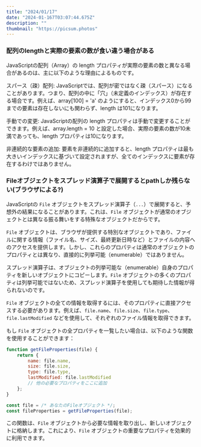 ```yaml
---
title: "2024/01/17"
date: "2024-01-167T03:07:44.675Z"
description: ""
thumbnail: "https://picsum.photos"
---
```



### 配列のlengthと実際の要素の数が食い違う場合がある
JavaScriptの配列（Array）の length プロパティが実際の要素の数と異なる場合があるのは、主に以下のような理由によるものです。

スパース（疎）配列: JavaScriptでは、配列が密ではなく疎（スパース）になることがあります。つまり、配列の中に「穴」（未定義のインデックス）が存在する場合です。例えば、array[100] = 'a' のようにすると、インデックス0から99までの要素は存在しないにも関わらず、length は101になります。

手動での変更: JavaScriptの配列の length プロパティは手動で変更することができます。例えば、array.length = 10 と設定した場合、実際の要素の数が10未満であっても、length プロパティは10になります。

非連続的な要素の追加: 要素を非連続的に追加すると、length プロパティは最も大きいインデックスに基づいて設定されますが、全てのインデックスに要素が存在するわけではありません。



### Fileオブジェクトをスプレッド演算子で展開するとpathしか残らない(ブラウザによる?)

JavaScriptの `File` オブジェクトをスプレッド演算子（`...`）で展開すると、予想外の結果になることがあります。これは、`File` オブジェクトが通常のオブジェクトとは異なる振る舞いをする特殊なオブジェクトだからです。

`File` オブジェクトは、ブラウザが提供する特別なオブジェクトであり、ファイルに関する情報（ファイル名、サイズ、最終更新日時など）とファイルの内容へのアクセスを提供します。しかし、これらのプロパティは通常のオブジェクトのプロパティとは異なり、直接的に列挙可能（enumerable）ではありません。

スプレッド演算子は、オブジェクトの列挙可能な（enumerable）自身のプロパティを新しいオブジェクトにコピーします。`File` オブジェクトの多くのプロパティは列挙可能ではないため、スプレッド演算子を使用しても期待した情報が得られないのです。

`File` オブジェクトの全ての情報を取得するには、そのプロパティに直接アクセスする必要があります。例えば、`file.name`、`file.size`、`file.type`、`file.lastModified` などを使用して、それぞれのファイル情報を取得できます。

もし `File` オブジェクトの全プロパティを一覧したい場合は、以下のような関数を使用することができます：

```javascript
function getFileProperties(file) {
    return {
        name: file.name,
        size: file.size,
        type: file.type,
        lastModified: file.lastModified
        // 他の必要なプロパティをここに追加
    };
}

const file = /* あなたのFileオブジェクト */;
const fileProperties = getFileProperties(file);
```

この関数は、`File` オブジェクトから必要な情報を取り出し、新しいオブジェクトに格納します。これにより、`File` オブジェクトの重要なプロパティを効果的に利用できます。

